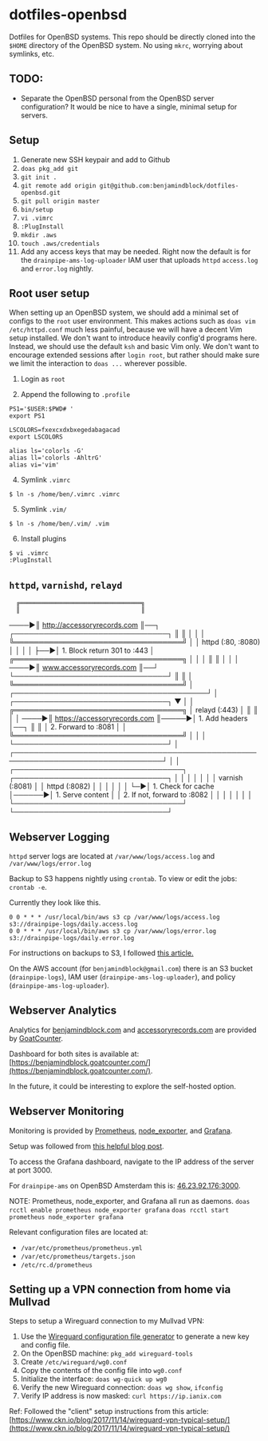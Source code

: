# dotfiles-openbsd
Dotfiles for OpenBSD systems. This repo should be directly cloned into the `$HOME` directory of the OpenBSD system. No using `mkrc`, worrying about symlinks, etc.

## TODO:
- Separate the OpenBSD personal from the OpenBSD server configuration? It would be nice to have a single, minimal setup for servers.

## Setup
1. Generate new SSH keypair and add to Github
2. `doas pkg_add git`
3. `git init .`
4. `git remote add origin git@github.com:benjamindblock/dotfiles-openbsd.git`
5. `git pull origin master`
6. `bin/setup`
7. `vi .vimrc`
8. `:PlugInstall`
9. `mkdir .aws`
10. `touch .aws/credentials`
11. Add any access keys that may be needed. Right now the default is for the `drainpipe-ams-log-uploader` IAM user that uploads `httpd` `access.log` and `error.log` nightly.

## Root user setup
When setting up an OpenBSD system, we should add a minimal set of configs to the `root` user environment. This makes actions such as `doas vim /etc/httpd.conf` much less painful, because we will have a decent Vim setup installed. We don't want to introduce heavily config'd programs here. Instead, we should use the default `ksh` and basic Vim only. We don't want to encourage extended sessions after `login root`, but rather should make sure we limit the interaction to `doas ...` wherever possible.

1. Login as `root`

2. Append the following to `.profile`
```
PS1='$USER:$PWD# '
export PS1

LSCOLORS=fxexcxdxbxegedabagacad
export LSCOLORS

alias ls='colorls -G'
alias ll='colorls -AhltrG'
alias vi='vim'
```

4. Symlink `.vimrc`
```
$ ln -s /home/ben/.vimrc .vimrc
```

5. Symlink `.vim/`
```
$ ln -s /home/ben/.vim/ .vim
```

6. Install plugins
```
$ vi .vimrc
:PlugInstall
```

## `httpd`, `varnishd`, `relayd`

      ╔══════════════════════════════════╗
      ║                                  ║
 ────▶║   http://accessoryrecords.com    ║──┐   ┌───────────────────────────────┐
      ║                                  ║  │   │                               │
      ╚══════════════════════════════════╝  │   │  httpd (:80, :8080)           │
                                            │   │                               │
                                            ├──▶│  1. Block return 301 to :443  │
      ╔══════════════════════════════════╗  │   │                               │
      ║                                  ║  │   │                               │
 ────▶║     www.accessoryrecords.com     ║──┘   └───────────────────────────────┘
      ║                                  ║                      │
      ╚══════════════════════════════════╝                      │
                        ┌───────────────────────────────────────┘
                        │                       ┌───────────────────────────────┐
                        ▼                       │                               │
      ╔══════════════════════════════════╗      │  relayd (:443)                │
      ║                                  ║      │                               │
 ────▶║   https://accessoryrecords.com   ║─────▶│  1. Add headers               │──┐
      ║                                  ║      │  2. Forward to :8081          │  │
      ╚══════════════════════════════════╝      │                               │  │
                                                └───────────────────────────────┘  │
  ┌────────────────────────────────────────────────────────────────────────────────┘
  │
  │  ┌──────────────────────────────────┐       ┌───────────────────────────────┐
  │  │                                  │       │                               │
  │  │  varnish (:8081)                 │       │  httpd (:8082)                │
  │  │                                  │       │                               │
  └─▶│  1. Check for cache              │──────▶│  1. Serve content             │
     │  2. If not, forward to :8082     │       │                               │
     │                                  │       │                               │
     └──────────────────────────────────┘       └───────────────────────────────┘

## Webserver Logging
`httpd` server logs are located at `/var/www/logs/access.log` and `/var/www/logs/error.log`

Backup to S3 happens nightly using `crontab`. To view or edit the jobs: `crontab -e`.

Currently they look like this.
```
0 0 * * * /usr/local/bin/aws s3 cp /var/www/logs/access.log s3://drainpipe-logs/daily.access.log
0 0 * * * /usr/local/bin/aws s3 cp /var/www/logs/error.log s3://drainpipe-logs/daily.error.log
```

For instructions on backups to S3, I followed [this article.](https://rgth.co/blog/backup-to-s3-with-cronjobs/)

On the AWS account (for `benjamindblock@gmail.com`) there is an S3 bucket (`drainpipe-logs`), IAM user (`drainpipe-ams-log-uploader`), and policy (`drainpipe-ams-log-uploader`).

## Webserver Analytics
Analytics for [benjamindblock.com](benjamindblock.com) and [accessoryrecords.com](accessoryrecords.com) are provided by [GoatCounter](https://www.goatcounter.com).

Dashboard for both sites is available at: [https://benjamindblock.goatcounter.com/](https://benjamindblock.goatcounter.com/).

In the future, it could be interesting to explore the self-hosted option.

## Webserver Monitoring
Monitoring is provided by [Prometheus](https://prometheus.io), [node_exporter](https://github.com/prometheus/node_exporter), and [Grafana](https://grafana.com).

Setup was followed from [this helpful blog post](https://findelabs.com/post/grafana-prometheus-monitoring-openbsd/).

To access the Grafana dashboard, navigate to the IP address of the server at port 3000.

For `drainpipe-ams` on OpenBSD Amsterdam this is: [46.23.92.176:3000](46.23.92.176:3000).

NOTE: Prometheus, node_exporter, and Grafana all run as daemons.
`doas rcctl enable prometheus node_exporter grafana`
`doas rcctl start prometheus node_exporter grafana`

Relevant configuration files are located at:
- `/var/etc/prometheus/prometheus.yml`
- `/var/etc/prometheus/targets.json`
- `/etc/rc.d/prometheus`

## Setting up a VPN connection from home via Mullvad
Steps to setup a Wireguard connection to my Mullvad VPN:
1. Use the [Wireguard configuration file generator](https://mullvad.net/en/account/#/wireguard-config) to generate a new key and config file.
2. On the OpenBSD machine: `pkg_add wireguard-tools`
3. Create `/etc/wireguard/wg0.conf`
4. Copy the contents of the config file into `wg0.conf`
5. Initialize the interface: `doas wg-quick up wg0`
6. Verify the new Wireguard connection: `doas wg show`, `ifconfig`
7. Verify IP address is now masked: `curl https://ip.ianix.com`

Ref: Followed the "client" setup instructions from this article: [https://www.ckn.io/blog/2017/11/14/wireguard-vpn-typical-setup/](https://www.ckn.io/blog/2017/11/14/wireguard-vpn-typical-setup/)
